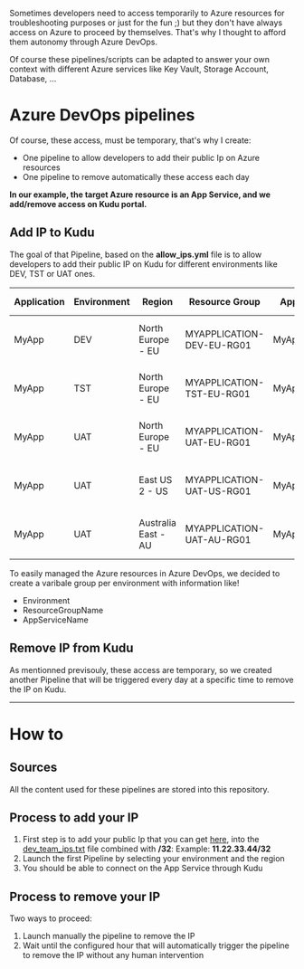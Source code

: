 Sometimes developers need to access temporarily to Azure resources for troubleshooting purposes or just for the fun ;) but they don't have always access on Azure to proceed by themselves.
That's why I thought to afford them autonomy through Azure DevOps.

Of course these pipelines/scripts can be adapted to answer your own context with different Azure services like Key Vault, Storage Account, Database, ...

# Azure DevOps pipelines
Of course, these access, must be temporary, that's why I create:
- One pipeline to allow developers to add their public Ip on Azure resources
- One pipeline to remove automatically these access each day

**In our example, the target Azure resource is an App Service, and we add/remove access on Kudu portal.**

## Add IP to Kudu
The goal of that Pipeline, based on the **allow_ips.yml** file is to allow developers to add their public IP on Kudu for different environments like DEV, TST or UAT ones. 


| **Application** | **Environment** | **Region** | **Resource Group** | **App Service** | **Variable Group** |
|--|--|--|--|--|--|
| MyApp | DEV | North Europe - EU | MYAPPLICATION-DEV-EU-RG01 | MyAppService1 | var-devops-app1-dev-eu |
| MyApp | TST | North Europe - EU | MYAPPLICATION-TST-EU-RG01 | MyAppService2 | var-devops-app1-tst-eu |
| MyApp | UAT | North Europe - EU | MYAPPLICATION-UAT-EU-RG01 | MyAppService3 | var-devops-app1-uat-eu |
| MyApp | UAT | East US 2 - US | MYAPPLICATION-UAT-US-RG01 | MyAppService4 | var-devops-app1-uat-us |
| MyApp | UAT | Australia East - AU | MYAPPLICATION-UAT-AU-RG01 | MyAppService5 | var-devops-app1-uat-au |

To easily managed the Azure resources in Azure DevOps, we decided to create a varibale group per environment with information like!
- Environment
- ResourceGroupName
- AppServiceName

## Remove IP from Kudu
As mentionned previsouly, these access are temporary, so we created another Pipeline that will be triggered every day at a specific time to remove the IP on Kudu.

---------

# How to

## Sources
All the content used for these pipelines are stored into this repository.

## Process to add your IP
1. First step is to add your public Ip that you can get [here](http://monip.org/), into the [dev_team_ips.txt]() file combined with **/32**:
Example: **11.22.33.44/32**
1. Launch the first Pipeline by selecting your environment and the region
1. You should be able to connect on the App Service through Kudu

## Process to remove your IP
Two ways to proceed:
1. Launch manually the pipeline to remove the IP
1. Wait until the configured hour that will automatically trigger the pipeline to remove the IP without any human intervention